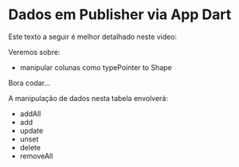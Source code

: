 # Dados em Publisher via App Dart

Este texto a seguir é melhor detalhado neste video: 

Veremos sobre:
* manipular colunas como typePointer to Shape

Bora codar...

A manipulação de dados nesta tabela envolverá:
* addAll
* add
* update
* unset
* delete
* removeAll
